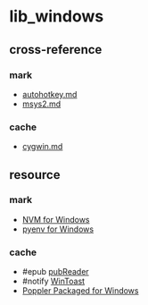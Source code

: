 # lib_windows

## cross-reference

### mark

- [autohotkey.md](/lib/_windows/autohotkey/autohotkey.md)
- [msys2.md](/lib/_windows/msys2.md)

### cache

- [cygwin.md](/lib/_windows/cygwin.md)

## resource

### mark

- [NVM for Windows](https://github.com/coreybutler/nvm-windows)
- [pyenv for Windows](https://github.com/pyenv-win/pyenv-win)

### cache

- #epub [pubReader](https://github.com/vers-one/EpubReader)
- #notify [WinToast](https://github.com/mohabouje/WinToast)
- [Poppler Packaged for Windows](https://github.com/oschwartz10612/poppler-windows)
